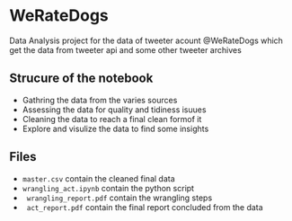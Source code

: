 # WeRateDogs
Data Analysis project for the data of tweeter acount @WeRateDogs which get the data from tweeter api and some other tweeter archives

## Strucure of the notebook
- Gathring the data from the varies sources
- Assessing the data for quality and tidiness isuues
- Cleaning the data to reach a final clean formof it
- Explore and visulize the data to find some insights

## Files
- ` master.csv ` contain the cleaned final data
- ` wrangling_act.ipynb ` contain the python script
- ` wrangling_report.pdf` contain the wrangling steps
- ` act_report.pdf` contain the final report concluded from the data
  